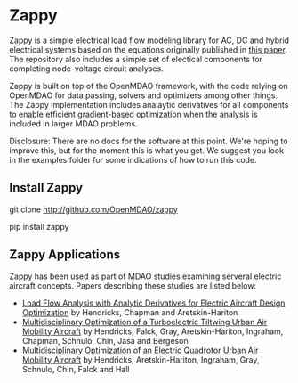 
# Zappy

Zappy is a simple electrical load flow modeling library for AC, DC and hybrid electrical systems based on the equations originally published in [this paper](https://ieeexplore.ieee.org/document/7961244).
The repository also includes a simple set of electical components for completing node-voltage circuit analyses.

Zappy is built on top of the OpenMDAO framework, with the code relying on OpenMDAO for data passing, solvers and optimizers among other things.  
The Zappy implementation includes analaytic derivatives for all components to enable efficient gradient-based optimization when the analysis is included in larger MDAO problems.

Disclosure: There are no docs for the software at this point. We're hoping to improve this, but for the moment this is what you get. We suggest you look in the examples folder for some indications of how to run this code.

## Install Zappy

git clone http://github.com/OpenMDAO/zappy

pip install zappy

## Zappy Applications
Zappy has been used as part of MDAO studies examining serveral electric aircraft concepts.  Papers describing these studies are listed below:

- [Load Flow Analysis with Analytic Derivatives for Electric Aircraft Design Optimization](https://arc.aiaa.org/doi/10.2514/6.2019-1220) by Hendricks, Chapman and Aretskin-Hariton
- [Multidisciplinary Optimization of a Turboelectric Tiltwing Urban Air Mobility Aircraft](https://arc.aiaa.org/doi/10.2514/6.2019-3551) by Hendricks, Falck, Gray, Aretskin-Hariton, Ingraham, Chapman, Schnulo, Chin, Jasa and Bergeson
- [Multidisciplinary Optimization of an Electric Quadrotor Urban Air Mobility Aircraft](https://arc.aiaa.org/doi/10.2514/6.2020-3176) by Hendricks, Aretskin-Hariton, Ingraham, Gray, Schnulo, Chin, Falck and Hall

